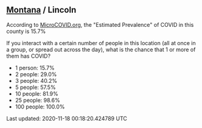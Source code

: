 
## [Montana](/united-states/montana) / Lincoln

According to [MicroCOVID.org](http://microcovid.org),
the "Estimated Prevalence" of COVID in this county is 15.7%

If you interact with a certain number of people in this location
(all at once in a group, or spread out across the day), what is the chance that
1 or more of them has COVID?

- 1 person: 15.7%
- 2 people: 29.0%
- 3 people: 40.2%
- 5 people: 57.5%
- 10 people: 81.9%
- 25 people: 98.6%
- 100 people: 100.0%

Last updated: 2020-11-18 00:18:20.424789 UTC
